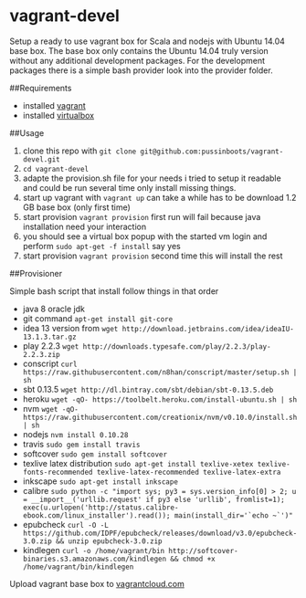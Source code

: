 vagrant-devel
=============

Setup a ready to use vagrant box for Scala and nodejs with Ubuntu 14.04 base box. The base box only contains the 
Ubuntu 14.04 truly version without any additional development packages. For the development packages there is a simple
bash provider look into the provider folder.

##Requirements

* installed [vagrant](http://www.vagrantup.com/downloads.html)
* installed [virtualbox](https://www.virtualbox.org/wiki/Downloads)

##Usage

1. clone this repo with ```git clone git@github.com:pussinboots/vagrant-devel.git```
2. ```cd vagrant-devel```
3. adapte the provision.sh file for your needs i tried to setup it readable and could be run several time only install missing things.
4. start up vagrant with ```vagrant up``` can take a while has to be download 1.2 GB base box (only first time)
5. start provision ```vagrant provision``` first run will fail because java installation need your interaction
6. you should see a virtual box popup with the started vm login and perform ```sudo apt-get -f install``` say yes
7. start provision ```vagrant provision``` second time this will install the rest


##Provisioner

Simple bash script that install follow things in that order

* java 8 oracle jdk
* git command ```apt-get install git-core```
* idea 13 version from ```wget http://download.jetbrains.com/idea/ideaIU-13.1.3.tar.gz```
* play 2.2.3 ```wget http://downloads.typesafe.com/play/2.2.3/play-2.2.3.zip```
* conscript ```curl https://raw.githubusercontent.com/n8han/conscript/master/setup.sh | sh```
* sbt 0.13.5 ```wget http://dl.bintray.com/sbt/debian/sbt-0.13.5.deb```
* heroku ```wget -qO- https://toolbelt.heroku.com/install-ubuntu.sh | sh```
* nvm ```wget -qO- https://raw.githubusercontent.com/creationix/nvm/v0.10.0/install.sh | sh```
* nodejs ```nvm install 0.10.28```
* travis ```sudo gem install travis```
* softcover ```sudo gem install softcover```
* texlive latex distribution ```sudo apt-get install texlive-xetex texlive-fonts-recommended texlive-latex-recommended texlive-latex-extra```
* inkscape ```sudo apt-get install inkscape```
* calibre ```sudo python -c "import sys; py3 = sys.version_info[0] > 2; u = __import__('urllib.request' if py3 else 'urllib', fromlist=1); exec(u.urlopen('http://status.calibre-ebook.com/linux_installer').read()); main(install_dir='`echo ~`')"```
* epubcheck ```curl -O -L https://github.com/IDPF/epubcheck/releases/download/v3.0/epubcheck-3.0.zip && unzip epubcheck-3.0.zip```
* kindlegen ```curl -o /home/vagrant/bin http://softcover-binaries.s3.amazonaws.com/kindlegen && chmod +x /home/vagrant/bin/kindlegen```

Upload vagrant base box to [vagrantcloud.com](https://vagrantcloud.com/)
